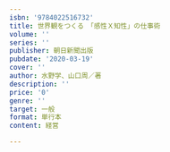 ```yaml
---
isbn: '9784022516732'
title: 世界観をつくる　「感性Ｘ知性」の仕事術
volume: ''
series: ''
publisher: 朝日新聞出版
pubdate: '2020-03-19'
cover: ''
author: 水野学、山口周／著
description: ''
price: '0'
genre: ''
target: 一般
format: 単行本
content: 経営

---
```

